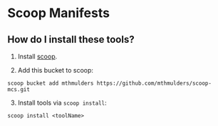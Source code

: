 # Scoop Manifests

## How do I install these tools?

1. Install [scoop](https://github.com/ScoopInstaller/Install).

2. Add this bucket to scoop:

```
scoop bucket add mthmulders https://github.com/mthmulders/scoop-mcs.git
```

3. Install tools via `scoop install`:

```
scoop install <toolName>
```
